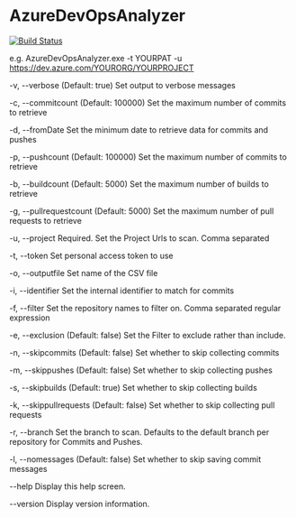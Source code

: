 # AzureDevOpsAnalyzer

[![Build Status](https://github.com/mikefourie/AzureDevOpsAnalyzer/workflows/.NET/badge.svg)](https://github.com/mikefourie/AzureDevOpsAnalyzer/actions)

e.g. AzureDevOpsAnalyzer.exe -t YOURPAT -u https://dev.azure.com/YOURORG/YOURPROJECT

  -v, --verbose             (Default: true) Set output to verbose messages

  -c, --commitcount         (Default: 100000) Set the maximum number of commits to retrieve

  -d, --fromDate            Set the minimum date to retrieve data for commits and pushes

  -p, --pushcount           (Default: 100000) Set the maximum number of commits to retrieve

  -b, --buildcount          (Default: 5000) Set the maximum number of builds to retrieve

  -g, --pullrequestcount    (Default: 5000) Set the maximum number of pull requests to retrieve

  -u, --project             Required. Set the Project Urls to scan. Comma separated

  -t, --token               Set personal access token to use

  -o, --outputfile          Set name of the CSV file

  -i, --identifier          Set the internal identifier to match for commits

  -f, --filter              Set the repository names to filter on. Comma separated regular expression

  -e, --exclusion           (Default: false) Set the Filter to exclude rather than include.

  -n, --skipcommits         (Default: false) Set whether to skip collecting commits

  -m, --skippushes          (Default: false) Set whether to skip collecting pushes

  -s, --skipbuilds          (Default: true) Set whether to skip collecting builds

  -k, --skippullrequests    (Default: false) Set whether to skip collecting pull requests

  -r, --branch              Set the branch to scan. Defaults to the default branch per repository for Commits and
                            Pushes.

  -l, --nomessages          (Default: false) Set whether to skip saving commit messages

  --help                    Display this help screen.

  --version                 Display version information.
